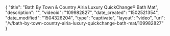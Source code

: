 {
    "title": "Bath By Town &amp; Country Airia Luxury QuickChange&reg; Bath Mat",
    "description": "",
    "videoid": "109982827",
    "date_created": "1502521354",
    "date_modified": "1504326204",
    "type": "captivate",
    "layout": "video",
    "url": "\/v\/bath-by-town-country-airia-luxury-quickchange-bath-mat\/109982827"
}